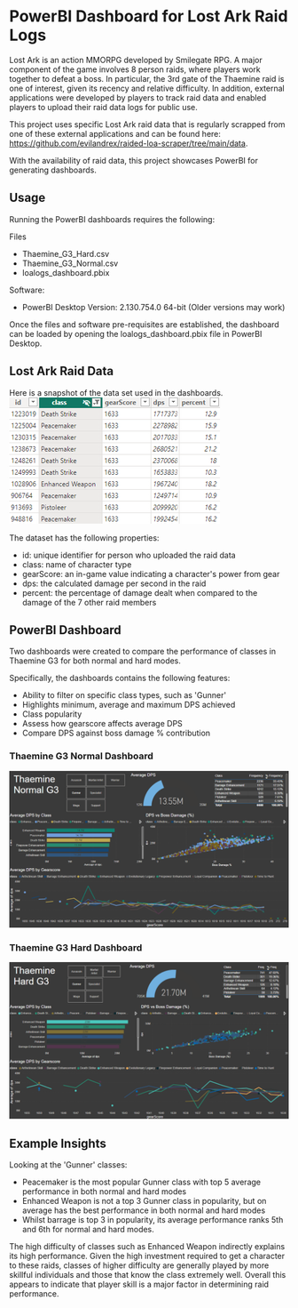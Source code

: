# PowerBI Dashboard for Lost Ark Raid Logs

Lost Ark is an action MMORPG developed by Smilegate RPG. A major component of the game involves 8 person raids, where players work together to defeat a boss. In particular, the 3rd gate of the Thaemine raid is one of interest, given its recency and relative difficulty. In addition, external applications were developed by players to track raid data and enabled players to upload their raid data logs for public use. 

This project uses specific Lost Ark raid data that is regularly scrapped from one of these external applications and can be found here: https://github.com/evilandrex/raided-loa-scraper/tree/main/data.

With the availability of raid data, this project showcases PowerBI for generating dashboards.

## Usage

Running the PowerBI dashboards requires the following:

Files
* Thaemine_G3_Hard.csv
* Thaemine_G3_Normal.csv
* loalogs_dashboard.pbix

Software:
* PowerBI Desktop Version: 2.130.754.0 64-bit (Older versions may work)

Once the files and software pre-requisites are established, the dashboard can be loaded by opening the loalogs_dashboard.pbix file in PowerBI Desktop.

## Lost Ark Raid Data

Here is a snapshot of the data set used in the dashboards. <br>
![alt text](example_data.png)

The dataset has the following properties:
* id: unique identifier for person who uploaded the raid data
* class: name of character type
* gearScore: an in-game value indicating a character's power from gear
* dps: the calculated damage per second in the raid
* percent: the percentage of damage dealt when compared to the damage of the 7 other raid members

## PowerBI Dashboard
Two dashboards were created to compare the performance of classes in Thaemine G3 for both normal and hard modes. 

Specifically, the dashboards contains the following features:
* Ability to filter on specific class types, such as 'Gunner'
* Highlights minimum, average and maximum DPS achieved
* Class popularity
* Assess how gearscore affects average DPS
* Compare DPS against boss damage % contribution


### Thaemine G3 Normal Dashboard
![alt text](normal_dashboard.png)


### Thaemine G3 Hard Dashboard
![alt text](hard_dashboard.png)

## Example Insights

Looking at the 'Gunner' classes:
* Peacemaker is the most popular Gunner class with top 5 average performance in both normal and hard modes
* Enhanced Weapon is not a top 3 Gunner class in popularity, but on average has the best performance in both normal and hard modes
* Whilst barrage is top 3 in popularity, its average performance ranks 5th and 6th for normal and hard modes. 

 The high difficulty of classes such as Enhanced Weapon indirectly explains its high performance. Given the high investment required to get a character to these raids, classes of higher difficulty are generally played by more skillful individuals and those that know the class extremely well. Overall this appears to indicate that player skill is a major factor in determining raid performance.
